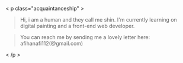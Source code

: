 < p class="acquaintanceship" >
  
> Hi, i am a human and they call me shin. 
I'm currently learning on digital painting and a front-end web developer.

> You can reach me by sending me a lovely letter here: 
afihanafi112(@gmail.com)

< /p >

<!---
fromrha/fromrha is a ✨ special ✨ repository because its `README.md` (this file) appears on your GitHub profile.
You can click the Preview link to take a look at your changes.
--->
